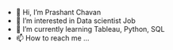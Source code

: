 - 👋 Hi, I’m Prashant Chavan
- 👀 I’m interested in Data scientist Job
- 🌱 I’m currently learning Tableau, Python, SQL
- 📫 How to reach me ...

<!---
Paddycha/Paddycha is a ✨ special ✨ repository because its `README.md` (this file) appears on your GitHub profile.
You can click the Preview link to take a look at your changes.
--->
